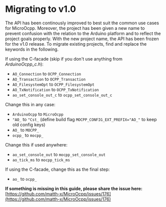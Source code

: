 # Migrating to v1.0

The API has been continously improved to best suit the common use cases for MicroOcpp. Moreover, the project has been given a new name to prevent confusion with the relation to the Arduino platform and to reflect the project goals properly. With the new project name, the API has been frozen for the v1.0 release. To migrate existing projects, find and replace the keywords in the following.

If using the C-facade (skip if you don't use anything from *ArduinoOcpp_c.h*):

- `AO_Connection` to `OCPP_Connection`
- `AO_Transaction` to `OCPP_Transaction`
- `AO_FilesystemOpt` to `OCPP_FilesystemOpt`
- `AO_TxNotification` to `OCPP_TxNotification`
- `ao_set_console_out_c` to `ocpp_set_console_out_c`

Change this in any case:

- `ArduinoOcpp` to `MicroOcpp`
- `"AO_` to `"Cst_` (define build flag `MOCPP_CONFIG_EXT_PREFIX="AO_"` to keep old config keys)
- `AO_` to `MOCPP_`
- `ocpp_` to `mocpp_`

Change this if used anywhere:

- `ao_set_console_out` to `mocpp_set_console_out`
- `ao_tick_ms` to `mocpp_tick_ms`

If using the C-facade, change this as the final step:

- `ao_` to `ocpp_`

**If something is missing in this guide, please share the issue here:** [https://github.com/matth-x/MicroOcpp/issues/176](https://github.com/matth-x/MicroOcpp/issues/176)
